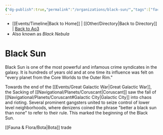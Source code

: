 ```yaml
---
{"dg-publish":true,"permalink":"/organizations/black-sun/","tags":["faction","unfinished"],"dgHomeLink":false,"noteIcon":"saber1"}
---
```


- [[Events/Timeline\|Back to Home]] | [[Other/Directory\|Back to Directory]] | [Back to Ao3](https://archiveofourown.org/works/19334440/chapters/45992584)
- Also known as *Black Nebula*

# Black Sun
Black Sun is one of the most powerful and infamous crime syndicates in the galaxy. It is hundreds of years old and at one time its influence was felt on "every planet from the Core Worlds to the Outer Rim." 

Towards the end of the [[Events/Great Galactic War\|Great Galactic War]], the Sacking of [[Navigational/Planets/Coruscant\|Coruscant]] saw the fall of [[Navigational/Planets/Coruscant#Galactic City\|Galactic City]] into chaos and rioting. Several prominent gangsters united to seize control of lower level neighborhoods, where denizens coined the phrase "better a black sun than none" to refer to their rule. This marked the beginning of the Black Sun. 

[[Fauna & Flora/Bota\|Bota]] trade